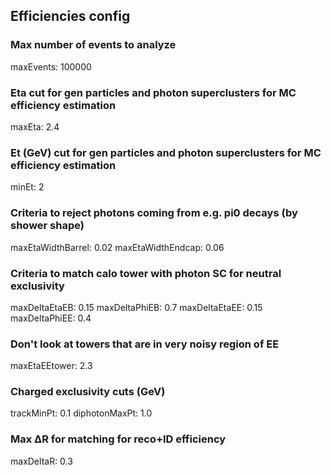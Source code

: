 ##  Efficiencies config

### Max number of events to analyze
maxEvents: 100000

### Eta cut for gen particles and photon superclusters for MC efficiency estimation
maxEta: 2.4

### Et (GeV) cut for gen particles and photon superclusters for MC efficiency estimation
minEt: 2 

### Criteria to reject photons coming from e.g. pi0 decays (by shower shape)
maxEtaWidthBarrel:  0.02
maxEtaWidthEndcap:  0.06

### Criteria to match calo tower with photon SC for neutral exclusivity
maxDeltaEtaEB:  0.15
maxDeltaPhiEB:  0.7
maxDeltaEtaEE:  0.15
maxDeltaPhiEE:  0.4

### Don't look at towers that are in very noisy region of EE
maxEtaEEtower:      2.3

### Charged exclusivity cuts (GeV)
trackMinPt:              0.1 
diphotonMaxPt:      1.0 

### Max ΔR for matching for reco+ID efficiency
maxDeltaR:              0.3

 
